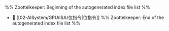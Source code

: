 %% Zoottelkeeper: Beginning of the autogenerated index file list  %%
- 📄 [[02-AISystem/GPU/ISA/位指令|位指令]]
%% Zoottelkeeper: End of the autogenerated index file list  %%
